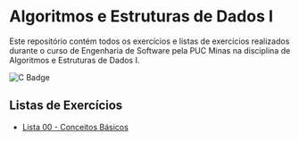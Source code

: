 # Algoritmos e Estruturas de Dados I

Este repositório contém todos os exercícios e listas de exercícios realizados durante o curso de Engenharia de Software pela PUC Minas na disciplina de Algoritmos e Estruturas de Dados I.

![C Badge](https://img.shields.io/badge/language-C-blue)

## Listas de Exercícios

- [Lista 00 - Conceitos Básicos](https://github.com/righigor/aeds-I/lista-00)
